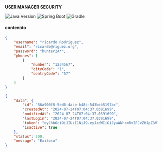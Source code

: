 **USER MANAGER SECURITY**



![Java Version](https://img.shields.io/badge/Java-17(LTS)-red?logo=java)
![Spring Boot](https://img.shields.io/badge/Spring&nbsp;Boot-3.3.2-success?logo=springboot)
![Gradle](https://img.shields.io/badge/Gradle-8.2.1-success?logo=Gradle)

#### contenido



```JSON
{
    "username": "ricardo Rodriguez",
    "email": "ricardo@riguez.org",
    "password": "hunter2A*",
    "phones": [
        {
            "number": "1234567",
            "cityCode": "1",
            "contryCode": "57"
        }
    ]
}
```
```JSON
{
    "data": {
        "id": "86a900f8-5ed8-4ace-b48c-543beb5197ac",
        "createdAt": "2024-07-24T07:04:37.0391699",
        "modifiedAt": "2024-07-24T07:04:37.0391699",
        "lastLogin": "2024-07-24T07:04:37.0391699",
        "token": "eyJhbGciOiJIUzI1NiJ9.eyJzdWIiOiJyaWNhcmRvIFJvZHJpZ3VleiIsImlhdCI6MTcyMTgyMjY3NywiZXhwIjoxNzIxODI0MTE3fQ.NZn0xIjbViXEsnyHiza9FHHBjvLn9A_JBYEWcFx3kyg",
        "isactive": true
    },
    "status": 200,
    "message": "Exitoso"
}
```
